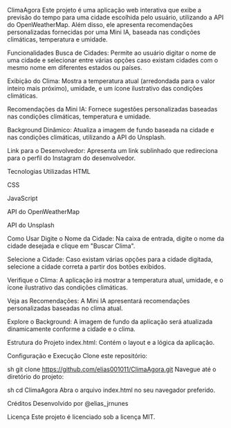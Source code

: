 ClimaAgora
Este projeto é uma aplicação web interativa que exibe a previsão do tempo para uma cidade escolhida pelo usuário, utilizando a API do OpenWeatherMap. Além disso, ele apresenta recomendações personalizadas fornecidas por uma Mini IA, baseada nas condições climáticas, temperatura e umidade.

Funcionalidades
Busca de Cidades: Permite ao usuário digitar o nome de uma cidade e selecionar entre várias opções caso existam cidades com o mesmo nome em diferentes estados ou países.

Exibição do Clima: Mostra a temperatura atual (arredondada para o valor inteiro mais próximo), umidade, e um ícone ilustrativo das condições climáticas.

Recomendações da Mini IA: Fornece sugestões personalizadas baseadas nas condições climáticas, temperatura e umidade.

Background Dinâmico: Atualiza a imagem de fundo baseada na cidade e nas condições climáticas, utilizando a API do Unsplash.

Link para o Desenvolvedor: Apresenta um link sublinhado que redireciona para o perfil do Instagram do desenvolvedor.

Tecnologias Utilizadas
HTML

CSS

JavaScript

API do OpenWeatherMap

API do Unsplash

Como Usar
Digite o Nome da Cidade: Na caixa de entrada, digite o nome da cidade desejada e clique em "Buscar Clima".

Selecione a Cidade: Caso existam várias opções para a cidade digitada, selecione a cidade correta a partir dos botões exibidos.

Verifique o Clima: A aplicação irá mostrar a temperatura atual, umidade, e o ícone ilustrativo das condições climáticas.

Veja as Recomendações: A Mini IA apresentará recomendações personalizadas baseadas no clima atual.

Explore o Background: A imagem de fundo da aplicação será atualizada dinamicamente conforme a cidade e o clima.

Estrutura do Projeto
index.html: Contém o layout e a lógica da aplicação.

Configuração e Execução
Clone este repositório:

sh
git clone https://github.com/elias001011/ClimaAgora.git
Navegue até o diretório do projeto:

sh
cd ClimaAgora
Abra o arquivo index.html no seu navegador preferido.

Créditos
Desenvolvido por @elias_jrnunes

Licença
Este projeto é licenciado sob a licença MIT.
